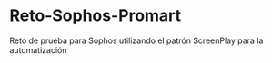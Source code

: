 # Reto-Sophos-Promart
Reto de prueba para Sophos utilizando el patrón ScreenPlay para la automatización

